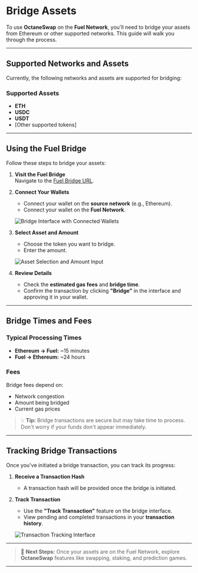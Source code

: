 # Bridge Assets

To use **OctaneSwap** on the **Fuel Network**, you'll need to bridge your assets from Ethereum or other supported networks. This guide will walk you through the process.

---

## Supported Networks and Assets

Currently, the following networks and assets are supported for bridging:

### Supported Assets
- **ETH**
- **USDC**
- **USDT**
- [Other supported tokens]

---

## Using the Fuel Bridge

Follow these steps to bridge your assets:

1. **Visit the Fuel Bridge**  
   Navigate to the [Fuel Bridge URL](https://bridge.fuel.network).

2. **Connect Your Wallets**  
   - Connect your wallet on the **source network** (e.g., Ethereum).  
   - Connect your wallet on the **Fuel Network**.  

   ![Bridge Interface with Connected Wallets](./screenshots/bridge-connected-wallets.png)

3. **Select Asset and Amount**  
   - Choose the token you want to bridge.  
   - Enter the amount.  

   ![Asset Selection and Amount Input](./screenshots/bridge-asset-selection.png)

4. **Review Details**  
   - Check the **estimated gas fees** and **bridge time**.  
   - Confirm the transaction by clicking **"Bridge"** in the interface and approving it in your wallet.

---

## Bridge Times and Fees

### Typical Processing Times
- **Ethereum → Fuel:** ~15 minutes  
- **Fuel → Ethereum:** ~24 hours  

### Fees
Bridge fees depend on:
- Network congestion  
- Amount being bridged  
- Current gas prices  

> 💡 **Tip:** Bridge transactions are secure but may take time to process. Don't worry if your funds don't appear immediately.

---

## Tracking Bridge Transactions

Once you've initiated a bridge transaction, you can track its progress:  

1. **Receive a Transaction Hash**  
   - A transaction hash will be provided once the bridge is initiated.  

2. **Track Transaction**  
   - Use the **"Track Transaction"** feature on the bridge interface.  
   - View pending and completed transactions in your **transaction history**.  

   ![Transaction Tracking Interface](./screenshots/transaction-tracking.png)

---

> 🔗 **Next Steps:** Once your assets are on the Fuel Network, explore **OctaneSwap** features like swapping, staking, and prediction games.

---

